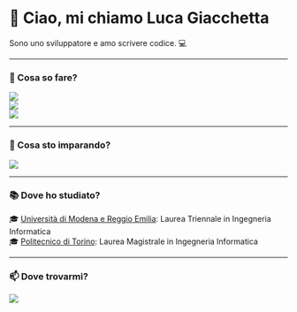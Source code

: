 # 👋 Ciao, mi chiamo Luca Giacchetta

Sono uno sviluppatore e amo scrivere codice. 💻 

---

### 🚀 Cosa so fare?

<img src="https://skillicons.dev/icons?i=c,java,python,typescript,javascript,html,css,matlab"/>
<br />
<img src="https://skillicons.dev/icons?i=mysql,sqlite,mongodb"/>
<br />
<img src="https://skillicons.dev/icons?i=nodejs,react,docker,postman,vite"/>
<br />

---

### 🌱 Cosa sto imparando?

<img src="https://skillicons.dev/icons?i=cs,flutter,firebase"/>

---

### 📚 Dove ho studiato?

🎓 <a href="https://www.unimore.it">Università di Modena e Reggio Emilia</a>: Laurea Triennale in Ingegneria Informatica
<br />
🎓 <a href="https://www.polito.it">Politecnico di Torino</a>: Laurea Magistrale in Ingegneria Informatica  

---

### 📫 Dove trovarmi?

<a href="https://www.instagram.com/luca.giacchetta/">
  <img src="https://skillicons.dev/icons?i=instagram"/>
</a>
